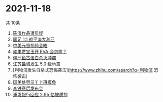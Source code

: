 # 2021-11-18
  共 10条

  <!-- BEGIN -->
  <!-- 最后更新时间:Thu Nov 18 2021 00:38:16 GMT+0000 (Coordinated Universal Time) -->
  1. [陈漫作品遭质疑](https://www.zhihu.com/search?q=陈漫)
1. [国足 1:1 战平澳大利亚](https://www.zhihu.com/search?q=中国男足)
1. [中美元首视频会晤](https://www.zhihu.com/search?q=中美视频会晤)
1. [如果贾宝玉开 EVA 会怎样？](https://www.zhihu.com/search?q=贾宝玉)
1. [僵尸鱼古蛋白杀灭肿瘤](https://www.zhihu.com/search?q=僵尸鱼)
1. [江苏盐城发生 5.0 级地震](https://www.zhihu.com/search?q=盐城地震)
1. [利物浦发生自杀式恐怖袭击](https://www.zhihu.com/search?q=利物浦 恐怖袭击)
1. [国美处罚员工上班摸鱼](https://www.zhihu.com/search?q=国美)
1. [李铁赛后发布会](https://www.zhihu.com/search?q=李铁)
1. [浦发银行回应 2.95 亿被质押](https://www.zhihu.com/search?q=浦发银行)
  <!-- END -->
  